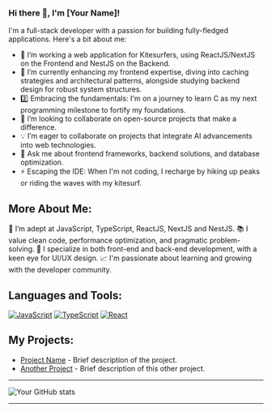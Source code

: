 ### Hi there 👋, I'm [Your Name]!

I'm a full-stack developer with a passion for building fully-fledged applications. Here's a bit about me:

- 🔭 I’m working a web application for Kitesurfers, using ReactJS/NextJS on the Frontend and NestJS on the Backend.
- 🌱 I’m currently enhancing my frontend expertise, diving into caching strategies and architectural patterns, alongside studying backend design for robust system structures.
- 2️⃣ Embracing the fundamentals: I'm on a journey to learn C as my next programming milestone to fortify my foundations.
- 👯 I’m looking to collaborate on open-source projects that make a difference.
- 💡 I’m eager to collaborate on projects that integrate AI advancements into web technologies.
- 💬 Ask me about frontend frameworks, backend solutions, and database optimization.
- ⚡ Escaping the IDE: When I'm not coding, I recharge by hiking up peaks or riding the waves with my kitesurf.

## More About Me:

🚀 I’m adept at JavaScript, TypeScript, ReactJS, NextJS and NestJS.
📚 I value clean code, performance optimization, and pragmatic problem-solving.
🧩 I specialize in both front-end and back-end development, with a keen eye for UI/UX design.
📈 I'm passionate about learning and growing with the developer community.

## Languages and Tools:

[![JavaScript](https://img.shields.io/badge/-JavaScript-F7DF1E?style=flat-square&logo=javascript&logoColor=black)](https://developer.mozilla.org/en-US/docs/Web/JavaScript)
[![TypeScript](https://img.shields.io/badge/-TypeScript-3178C6?style=flat-square&logo=typescript&logoColor=white)](https://www.typescriptlang.org/)
[![React](https://img.shields.io/badge/-React-61DAFB?style=flat-square&logo=react&logoColor=black)](https://reactjs.org/)

## My Projects:

- [Project Name](repo-link) - Brief description of the project.
- [Another Project](repo-link) - Brief description of this other project.

---

![Your GitHub stats](https://github-readme-stats.vercel.app/api?username=jonhualde&show_icons=true)

---

